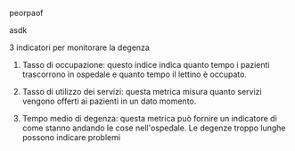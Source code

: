 peorpaof

asdk

3 indicatori per monitorare la degenza

1. Tasso di occupazione: questo indice indica quanto tempo i pazienti trascorrono in ospedale e quanto tempo il lettino è occupato.

2. Tasso di utilizzo dei servizi: questa metrica misura quanto servizi vengono offerti ai pazienti in un dato momento.

3. Tempo medio di degenza: questa metrica può fornire un indicatore di come stanno andando le cose nell'ospedale. Le degenze troppo lunghe possono indicare problemi